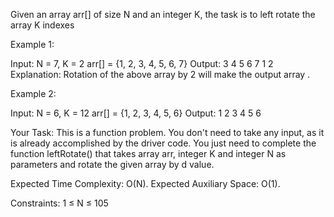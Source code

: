 Given an array arr[] of size N and an integer K, the task is to left rotate the array K indexes

Example 1:

Input: N = 7, K = 2
arr[] = {1, 2, 3, 4, 5, 6, 7}
Output: 3 4 5 6 7 1 2
Explanation: Rotation of the above 
array by 2 will make the output array .

Example 2:

Input: N = 6, K = 12
arr[] = {1, 2, 3, 4, 5, 6}
Output: 1 2 3 4 5 6

Your Task:
This is a function problem. You don't need to take any input, as it is already accomplished by the driver code. You just need to complete the function leftRotate() that takes array arr, integer K and integer N as parameters and rotate the given array by d value.

 

Expected Time Complexity: O(N).
Expected Auxiliary Space: O(1).

 

Constraints:
1 ≤ N ≤ 105
